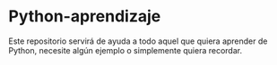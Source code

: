 # Python-aprendizaje
Este repositorio servirá de ayuda a todo aquel que quiera aprender de Python, necesite algún ejemplo o simplemente quiera recordar.
